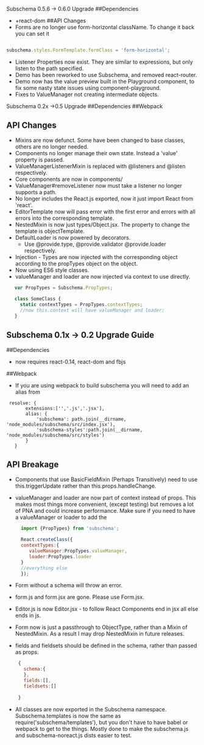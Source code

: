 Subschema 0.5.6 -> 0.6.0 Upgrade
##Dependencies
  * +react-dom
##API Changes
  * Forms are no longer use form-horizontal className. To change it back you can set it 
```js

subschema.styles.FormTemplate.formClass = 'form-horizontal';

```
  * Listener Properties now exist.  They are similar to expressions, but only listen to the path specified. 
  * Demo has been reworked to use Subschema, and removed react-router.
  * Demo now has the value preview built in the Playground component, to fix some nasty state issues using component-playground.
  * Fixes to ValueManager not creating intermediate objects.

Subschema 0.2x ->0.5 Upgrade
##Dependencies
##Webpack
## API Changes
  * Mixins are now defunct.  Some have been changed to base classes, others are no longer needed.
  * Components no longer manage their own state.  Instead a 'value' property is passed.
  * ValueManagerListenerMixin is replaced with @listeners and @listen respectively.
  * Core components are now in components/
  * ValueManager#removeListener now must take a listener no longer supports a  path.
  * No longer includes the React.js exported, now it just import React from  'react'.
  * EditorTemplate now will pass error with the first error and errors with all errors into the corresponding template.
  * NestedMixin is now just types/Object.jsx.  The property to change the template is objectTemplate.
  * DefaultLoader is now powered by decorators.
    - Use @provide.type, @provide.validator @provide.loader respectively.
  * Injection - Types are now injected with the corresponding object according to the propTypes object on the object.
  * Now using ES6 style classes.
  * valueManager and loader  are now injected via context to use directly.
   ```js
      var PropTypes = Subschema.PropTypes;
      
      class SomeClass {
        static contextTypes = PropTypes.contextTypes;
        //now this.context will have valueManager and loader;
      }
   
   
   ```




Subschema 0.1x -> 0.2 Upgrade Guide
---

##Dependencies
 * now requires react-0.14, react-dom and fbjs

##Webpack

 * If you are using webpack to build subschema you will need to add an alias from
 ```  
  resolve: {
        extensions:['','.js','.jsx'],
        alias: {
            'subschema': path.join(__dirname, 'node_modules/subschema/src/index.jsx'),
            'subschema-styles':path.join(__dirname, 'node_modules/subschema/src/styles')
        }
    }
```


## API Breakage
 * Components that use BasicFieldMixin (Perhaps Transitively) need to use this.triggerUpdate rather than this.props.handleChange.
 * valueManager and loader are now part of context instead of props.   This makes most things more convenient, (except testing) but 
   removes a lot of PNA and could increase performance.   Make sure if you need to have a valueManager or loader to add the 
   ```js
     import {PropTypes} from 'subschema';
     
     React.createClass({
     contextTypes:{
        valueManager:PropTypes.valueManager,
        loader:PropTypes.loader
     }
     //everything else
     });   
   ```
 * Form without a schema will throw an error.
 * form.js and form.jsx are gone.  Please use Form.jsx. 
 * Editor.js is now Editor.jsx - to follow React Components end in jsx all else ends in js.
 * Form now is just a passthrough to ObjectType, rather than a Mixin of NestedMixin.  As a result I may drop NestedMixin in future
   releases.
 * fields and fieldsets should be defined in the schema,  rather than passed as props.
   ```js
    {
      schema:{
      },
      fields:[],
      fieldsets:[]
    
    } 
    ```
 
 * All classes are now exported in the Subschema namespace.
   Subschema.templates is now the same as require('subschema/templates'), but you don't have to have babel or webpack to get to the
   things.   Mostly done to make the subschema.js and subschema-noreact.js dists easier to test.
   
